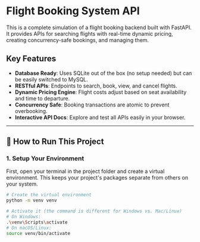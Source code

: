 # Flight Booking System API

This is a complete simulation of a flight booking backend built with FastAPI. It provides APIs for searching flights with real-time dynamic pricing, creating concurrency-safe bookings, and managing them.

## Key Features

-   **Database Ready**: Uses SQLite out of the box (no setup needed) but can be easily switched to MySQL.
-   **RESTful APIs**: Endpoints to search, book, view, and cancel flights.
-   **Dynamic Pricing Engine**: Flight costs adjust based on seat availability and time to departure.
-   **Concurrency Safe**: Booking transactions are atomic to prevent overbooking.
-   **Interactive API Docs**: Explore and test all APIs easily in your browser.

---

## 🚀 How to Run This Project

### 1. Setup Your Environment

First, open your terminal in the project folder and create a virtual environment. This keeps your project's packages separate from others on your system.

```bash
# Create the virtual environment
python -m venv venv

# Activate it (the command is different for Windows vs. Mac/Linux)
# On Windows:
.\venv\Scripts\activate
# On macOS/Linux:
source venv/bin/activate